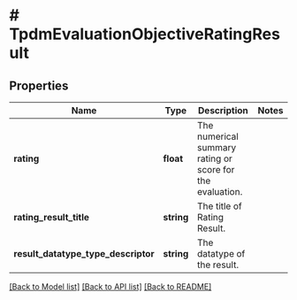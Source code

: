 # # TpdmEvaluationObjectiveRatingResult

## Properties

Name | Type | Description | Notes
------------ | ------------- | ------------- | -------------
**rating** | **float** | The numerical summary rating or score for the evaluation. |
**rating_result_title** | **string** | The title of Rating Result. |
**result_datatype_type_descriptor** | **string** | The datatype of the result. |

[[Back to Model list]](../../README.md#models) [[Back to API list]](../../README.md#endpoints) [[Back to README]](../../README.md)
